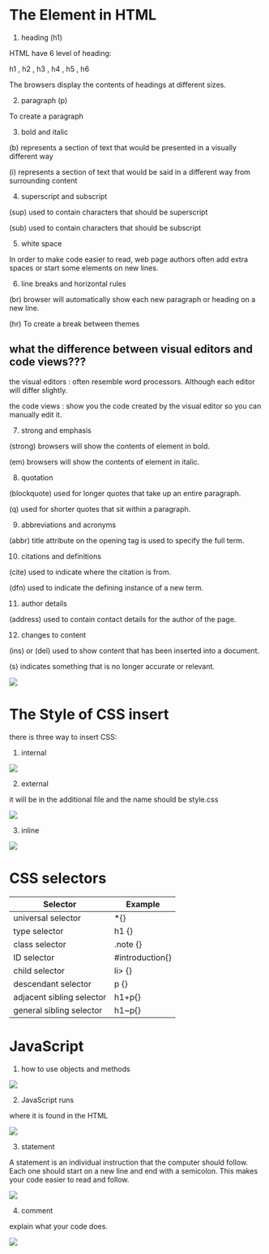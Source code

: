 # The Element in HTML

1. heading (h1)

HTML have 6 level of heading:

h1 , h2 , h3 , h4 , h5 , h6

The browsers display the contents of headings at different sizes.

2. paragraph (p)

To create a paragraph

3. bold and italic

(b) represents a section of text that would be presented in a visually different way

(i) represents a section of text that would be said in a different way from surrounding content

4. superscript and subscript

(sup) used to contain characters that should be superscript

(sub) used to contain characters that should be subscript

5. white space

In order to make code easier to read, web page authors often add extra spaces or start some elements on new lines.

6. line breaks and horizontal rules

(br) browser will automatically show each new paragraph or heading on a new line.

(hr) To create a break between themes


## what the difference between visual editors and code views???

the visual editors : often resemble word processors. Although each editor will differ slightly.

the code views : show you the code created by the visual editor so you can manually edit it.


7. strong and emphasis

(strong) browsers will show the contents of element in bold.

(em) browsers will show the contents of element in italic.

8. quotation

(blockquote) used for longer quotes that take up an entire paragraph.

(q) used for shorter quotes that sit within a paragraph.

9. abbreviations and acronyms

(abbr) title attribute on the opening tag is used to specify the full term.

10. citations and definitions

(cite) used to indicate where the citation is from.

(dfn) used to indicate the defining instance of a new term.

11. author details

(address) used to contain contact details for the author of the page.

12. changes to content

(ins) or (del) used to show content that has been inserted into a document.

(s) indicates something that is no longer accurate or relevant.


<img src="IMAGE/201/HTML and ELEMENTS.jpg">


# The Style of CSS insert

there is three way to insert CSS:

1. internal

<img src="IMAGE/201/insert CSS internal.jpg">

2. external

it will be in the additional file and the name should be style.css

<img src="IMAGE/201/insert CSS external.jpg">


3. inline

<img src="IMAGE/201/insert CSS external.jpg">


# CSS selectors

|Selector|Example|
|--------|-------|
|universal selector|*{}|
|type selector| h1 {}|
|class selector|.note {}|
|ID selector|#introduction{}|
|child selector|li> {}|
|descendant selector|p {}|
|adjacent sibling selector|h1+p{}|
|general sibling selector|h1~p{}|

# JavaScript

1. how to use objects and methods

<img src="IMAGE/201/JavaScript.jpg">

2. JavaScript runs

where it is found in the HTML

<img src="IMAGE/201/JavaScript run.jpg">


3. statement

A statement is an individual instruction that the computer should follow. Each one should start on a new line and end with a semicolon. This makes your code easier to read and follow.

<img src="IMAGE/201/statement.jpg">

4. comment

explain what your code does.

<img src="IMAGE/201/comments.jpg">

